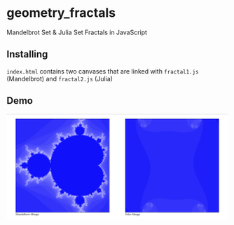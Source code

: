 # geometry_fractals
Mandelbrot Set &amp; Julia Set Fractals in JavaScript

##

## Installing
`index.html` contains two canvases that are linked with `fractal1.js` (Mandelbrot) and `fractal2.js` (Julia)

## Demo

<img src="/screenshots/screenshot1.png" width="700">



